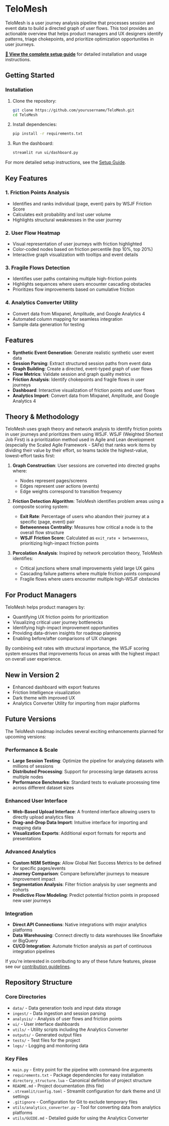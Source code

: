 # TeloMesh

TeloMesh is a user journey analysis pipeline that processes session and event data to build a directed graph of user flows. 
This tool provides an actionable overview that helps product managers and UX designers identify patterns, triage chokepoints, and prioritize optimization opportunities in user journeys.

**[📖 View the complete setup guide](setup_guide.md)** for detailed installation and usage instructions.

## Getting Started

### Installation

1. Clone the repository:
   ```bash
   git clone https://github.com/yourusername/TeloMesh.git
   cd TeloMesh
   ```

2. Install dependencies:
   ```bash
   pip install -r requirements.txt
   ```

3. Run the dashboard:
   ```bash
   streamlit run ui/dashboard.py
   ```

For more detailed setup instructions, see the [Setup Guide](setup_guide.md).

## Key Features

### 1. Friction Points Analysis
- Identifies and ranks individual (page, event) pairs by WSJF Friction Score
- Calculates exit probability and lost user volume
- Highlights structural weaknesses in the user journey

### 2. User Flow Heatmap
- Visual representation of user journeys with friction highlighted
- Color-coded nodes based on friction percentile (top 10%, top 20%)
- Interactive graph visualization with tooltips and event details

### 3. Fragile Flows Detection
- Identifies user paths containing multiple high-friction points
- Highlights sequences where users encounter cascading obstacles
- Prioritizes flow improvements based on cumulative friction

### 4. Analytics Converter Utility
- Convert data from Mixpanel, Amplitude, and Google Analytics 4
- Automated column mapping for seamless integration
- Sample data generation for testing

## Features

- **Synthetic Event Generation**: Generate realistic synthetic user event data
- **Session Parsing**: Extract structured session paths from event data
- **Graph Building**: Create a directed, event-typed graph of user flows
- **Flow Metrics**: Validate session and graph quality metrics
- **Friction Analysis**: Identify chokepoints and fragile flows in user journeys
- **Dashboard**: Interactive visualization of friction points and user flows
- **Analytics Import**: Convert data from Mixpanel, Amplitude, and Google Analytics 4

## Theory & Methodology

TeloMesh uses graph theory and network analysis to identify friction points in user journeys and prioritizes them using WSJF. WSJF (Weighted Shortest Job First) is a prioritization method used in Agile and Lean development (especially the Scaled Agile Framework - SAFe) that ranks work items by dividing their value by their effort, so teams tackle the highest-value, lowest-effort tasks first:

1. **Graph Construction**: User sessions are converted into directed graphs where:
   - Nodes represent pages/screens
   - Edges represent user actions (events)
   - Edge weights correspond to transition frequency

2. **Friction Detection Algorithm**: TeloMesh identifies problem areas using a composite scoring system:
   - **Exit Rate**: Percentage of users who abandon their journey at a specific (page, event) pair
   - **Betweenness Centrality**: Measures how critical a node is to the overall flow structure
   - **WSJF Friction Score**: Calculated as `exit_rate × betweenness`, prioritizing high-impact friction points

3. **Percolation Analysis**: Inspired by network percolation theory, TeloMesh identifies:
   - Critical junctions where small improvements yield large UX gains
   - Cascading failure patterns where multiple friction points compound
   - Fragile flows where users encounter multiple high-WSJF obstacles

## For Product Managers

TeloMesh helps product managers by:
- Quantifying UX friction points for prioritization
- Visualizing critical user journey bottlenecks
- Identifying high-impact improvement opportunities
- Providing data-driven insights for roadmap planning
- Enabling before/after comparisons of UX changes

By combining exit rates with structural importance, the WSJF scoring system ensures that improvements focus on areas with the highest impact on overall user experience.

## New in Version 2
- Enhanced dashboard with export features
- Friction Intelligence visualization
- Dark theme with improved UX
- Analytics Converter Utility for importing from major platforms

## Future Versions

The TeloMesh roadmap includes several exciting enhancements planned for upcoming versions:

### Performance & Scale
- **Large Session Testing**: Optimize the pipeline for analyzing datasets with millions of sessions
- **Distributed Processing**: Support for processing large datasets across multiple nodes
- **Performance Benchmarks**: Standard tests to evaluate processing time across different dataset sizes

### Enhanced User Interface
- **Web-Based Upload Interface**: A frontend interface allowing users to directly upload analytics files
- **Drag-and-Drop Data Import**: Intuitive interface for importing and mapping data
- **Visualization Exports**: Additional export formats for reports and presentations

### Advanced Analytics
- **Custom NSM Settings**: Allow Global Net Success Metrics to be defined for specific pages/events
- **Journey Comparison**: Compare before/after journeys to measure improvement impact
- **Segmentation Analysis**: Filter friction analysis by user segments and cohorts
- **Predictive Flow Modeling**: Predict potential friction points in proposed new user journeys

### Integration
- **Direct API Connections**: Native integrations with major analytics platforms
- **Data Warehousing**: Connect directly to data warehouses like Snowflake or BigQuery
- **CI/CD Integration**: Automate friction analysis as part of continuous integration pipelines

If you're interested in contributing to any of these future features, please see our [contribution guidelines](CONTRIBUTING.md).

## Repository Structure

### Core Directories

- `data/` - Data generation tools and input data storage
- `ingest/` - Data ingestion and session parsing
- `analysis/` - Analysis of user flows and friction points
- `ui/` - User interface dashboards
- `utils/` - Utility scripts including the Analytics Converter
- `outputs/` - Generated output files
- `tests/` - Test files for the project
- `logs/` - Logging and monitoring data

### Key Files

- `main.py` - Entry point for the pipeline with command-line arguments
- `requirements.txt` - Package dependencies for easy installation
- `directory_structure.lua` - Canonical definition of project structure
- `README.md` - Project documentation (this file)
- `.streamlit/config.toml` - Streamlit configuration for dark theme and UI settings
- `.gitignore` - Configuration for Git to exclude temporary files
- `utils/analytics_converter.py` - Tool for converting data from analytics platforms
- `utils/GUIDE.md` - Detailed guide for using the Analytics Converter